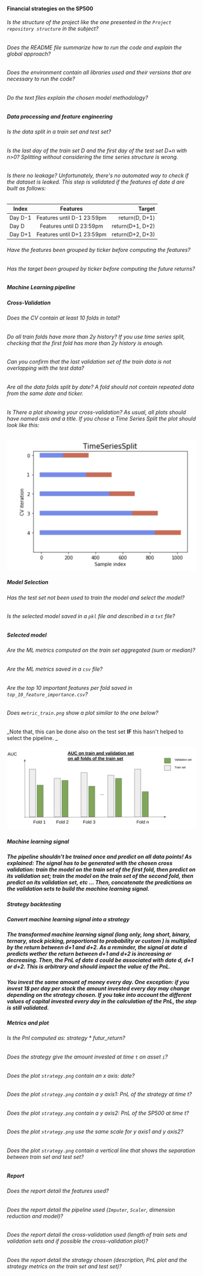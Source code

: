 #### Financial strategies on the SP500

###### Is the structure of the project like the one presented in the `Project repository structure` in the subject?

###### Does the README file summarize how to run the code and explain the global approach?

###### Does the environment contain all libraries used and their versions that are necessary to run the code?

###### Do the text files explain the chosen model methodology?

##### **Data processing and feature engineering**

###### Is the data split in a train set and test set?

###### Is the last day of the train set D and the first day of the test set D+n with n>0? Splitting without considering the time series structure is wrong.

###### Is there no leakage? Unfortunately, there's no automated way to check if the dataset is leaked. This step is validated if the features of date d are built as follows:

| Index   |          Features          |           Target |
| ------- | :------------------------: | ---------------: |
| Day D-1 | Features until D-1 23:59pm |   return(D, D+1) |
| Day D   |  Features until D 23:59pm  | return(D+1, D+2) |
| Day D+1 | Features until D+1 23:59pm | return(D+2, D+3) |

###### Have the features been grouped by ticker before computing the features?

###### Has the target been grouped by ticker before computing the future returns?

##### **Machine Learning pipeline**

##### Cross-Validation

###### Does the CV contain at least 10 folds in total?

###### Do all train folds have more than 2y history? If you use time series split, checking that the first fold has more than 2y history is enough.

###### Can you confirm that the last validation set of the train data is not overlapping with the test data?

###### Are all the data folds split by date? A fold should not contain repeated data from the same date and ticker.

###### Is There a plot showing your cross-validation? As usual, all plots should have named axis and a title. If you chose a Time Series Split the plot should look like this:

![alt text][timeseries]

[timeseries]: ../Time_series_split.png "Time Series split"

##### Model Selection

###### Has the test set not been used to train the model and select the model?

###### Is the selected model saved in a `pkl` file and described in a `txt` file?

##### Selected model

###### Are the ML metrics computed on the train set aggregated (sum or median)?

###### Are the ML metrics saved in a `csv` file?

###### Are the top 10 important features per fold saved in `top_10_feature_importance.csv`?

###### Does `metric_train.png` show a plot similar to the one below?

_Note that, this can be done also on the test set **IF** this hasn't helped to select the pipeline. _

![alt text][barplot]

[barplot]: ../metric_plot.png "Metric plot"

##### Machine learning signal

##### **The pipeline shouldn't be trained once and predict on all data points!** As explained: The signal has to be generated with the chosen cross validation: train the model on the train set of the first fold, then predict on its validation set; train the model on the train set of the second fold, then predict on its validation set, etc ... Then, concatenate the predictions on the validation sets to build the machine learning signal.

##### **Strategy backtesting**

##### Convert machine learning signal into a strategy

##### The transformed machine learning signal (long only, long short, binary, ternary, stock picking, proportional to probability or custom ) is multiplied by the return between d+1 and d+2. As a reminder, the signal at date d predicts wether the return between d+1 and d+2 is increasing or decreasing. Then, the PnL of date d could be associated with date d, d+1 or d+2. This is arbitrary and should impact the value of the PnL.

##### You invest the same amount of money every day. One exception: if you invest 1$ per day per stock the amount invested every day may change depending on the strategy chosen. If you take into account the different values of capital invested every day in the calculation of the PnL, the step is still validated.

##### Metrics and plot

###### Is the Pnl computed as: strategy \* futur_return?

###### Does the strategy give the amount invested at time `t` on asset `i`?

###### Does the plot `strategy.png` contain an x axis: date?

###### Does the plot `strategy.png` contain a y axis1: PnL of the strategy at time t?

###### Does the plot `strategy.png` contain a y axis2: PnL of the SP500 at time t?

###### Does the plot `strategy.png` use the same scale for y axis1 and y axis2?

###### Does the plot `strategy.png` contain a vertical line that shows the separation between train set and test set?

##### Report

###### Does the report detail the features used?

###### Does the report detail the pipeline used (`Imputer`, `Scaler`, dimension reduction and model)?

###### Does the report detail the cross-validation used (length of train sets and validation sets and if possible the cross-validation plot)?

###### Does the report detail the strategy chosen (description, PnL plot and the strategy metrics on the train set and test set)?
